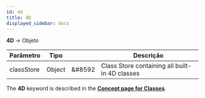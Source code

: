 ```yaml
---
id: 4d
title: 4D
displayed_sidebar: docs
---
```


**4D** -> Objeto

| Parâmetro  | Tipo   |                            | Descrição                                      |
| ---------- | ------ | -------------------------- | ---------------------------------------------- |
| classStore | Object | &#8592 | Class Store containing all built-in 4D classes |

The **4D** keyword is described in the [**Concept page for Classes**](../Concepts/classes.md#4d).
